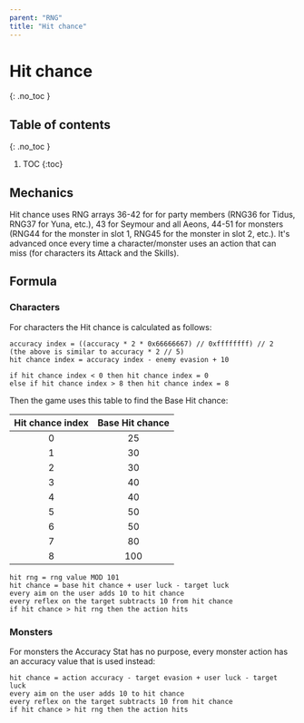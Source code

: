 ```yaml
---
parent: "RNG"
title: "Hit chance"
---
```

# Hit chance
{: .no_toc }

## Table of contents
{: .no_toc }

1. TOC
{:toc}

## Mechanics
Hit chance uses RNG arrays 36-42 for for party members (RNG36 for Tidus, RNG37 for Yuna, etc.), 43 for Seymour and all Aeons, 44-51 for monsters (RNG44 for the monster in slot 1, RNG45 for the monster in slot 2, etc.). It's advanced once every time a character/monster uses an action that can miss (for characters its Attack and the Skills).

## Formula

### Characters
For characters the Hit chance is calculated as follows:
```
accuracy index = ((accuracy * 2 * 0x66666667) // 0xffffffff) // 2
(the above is similar to accuracy * 2 // 5)
hit chance index = accuracy index - enemy evasion + 10

if hit chance index < 0 then hit chance index = 0
else if hit chance index > 8 then hit chance index = 8
```

Then the game uses this table to find the Base Hit chance:

| Hit chance index | Base Hit chance |
| :--------------: | :-------------: |
| 0                | 25              |
| 1                | 30              |
| 2                | 30              |
| 3                | 40              |
| 4                | 40              |
| 5                | 50              |
| 6                | 50              |
| 7                | 80              |
| 8                | 100             |

```
hit rng = rng value MOD 101
hit chance = base hit chance + user luck - target luck
every aim on the user adds 10 to hit chance
every reflex on the target subtracts 10 from hit chance
if hit chance > hit rng then the action hits
```

### Monsters
For monsters the Accuracy Stat has no purpose, every monster action has an accuracy value that is used instead:
```
hit chance = action accuracy - target evasion + user luck - target luck
every aim on the user adds 10 to hit chance
every reflex on the target subtracts 10 from hit chance
if hit chance > hit rng then the action hits
```
